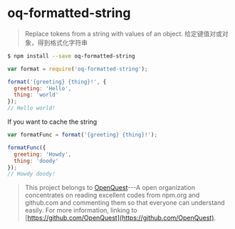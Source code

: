 # oq-formatted-string

> Replace tokens from a string with values of an object. 给定键值对或对象，得到格式化字符串

```sh
$ npm install --save oq-formatted-string
```
```js
var format = require('oq-formatted-string');

format('{greeting} {thing}!', {
  greeting: 'Hello',
  thing: 'world'
});
// Hello world!
```

If you want to cache the string

```js
var formatFunc = format('{greeting} {thing}!');

formatFunc({
  greeting: 'Howdy',
  thing: 'doody'
});
// Howdy doody!
```

> This project belongs to [OpenQuest](https://github.com/OpenQuest)---A open organization concentrates on reading excellent codes from npm.org and github.com and commenting them so that everyone can understand easily. For more information, linking to [https://github.com/OpenQuest](https://github.com/OpenQuest).